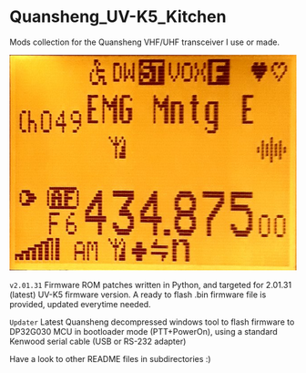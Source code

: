 # Quansheng_UV-K5_Kitchen
Mods collection for the Quansheng VHF/UHF transceiver I use or made.

![Alt text](screen_preview.jpg?raw=true "Main display preview after mod")

`v2.01.31`
Firmware ROM patches written in Python, and targeted for 2.01.31 (latest) UV-K5 firmware version.
A ready to flash .bin firmware file is provided, updated everytime needed.

`Updater`
Latest Quansheng decompressed windows tool to flash firmware to DP32G030 MCU in bootloader mode (PTT+PowerOn), using a standard Kenwood serial cable (USB or RS-232 adapter)

Have a look to other README files in subdirectories :)
